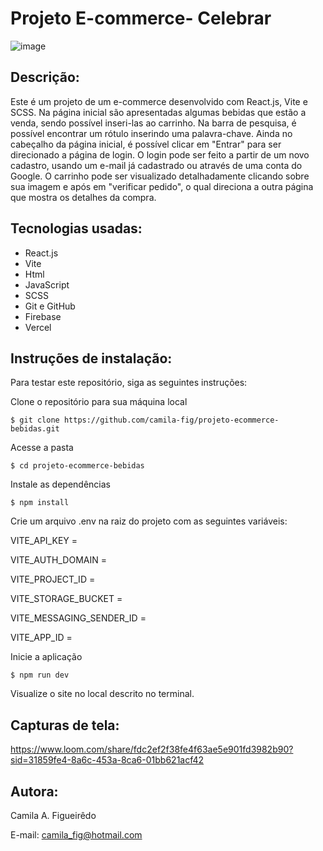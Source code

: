# Projeto E-commerce- Celebrar
![image](https://github.com/user-attachments/assets/fe780345-86be-43b8-9e9e-ef268c7d925d)

## Descrição:
Este é um projeto de um e-commerce desenvolvido com React.js, Vite e SCSS. Na página inicial são apresentadas algumas bebidas que estão a venda, sendo possível inseri-las ao carrinho. Na barra de pesquisa, é possível encontrar um rótulo inserindo uma palavra-chave. Ainda no cabeçalho da página inicial, é possível clicar em "Entrar" para ser direcionado a página de login. O login pode ser feito a partir de um novo cadastro, usando um e-mail já cadastrado ou através de uma conta do Google. O carrinho pode ser visualizado detalhadamente clicando sobre sua imagem e após em "verificar pedido", o qual direciona a outra página que mostra os detalhes da compra.

## Tecnologias usadas:
- React.js
- Vite
- Html
- JavaScript
- SCSS
- Git e GitHub
- Firebase
- Vercel

## Instruções de instalação:
Para testar este repositório, siga as seguintes instruções:

Clone o repositório para sua máquina local
```
$ git clone https://github.com/camila-fig/projeto-ecommerce-bebidas.git
```

Acesse a pasta

```
$ cd projeto-ecommerce-bebidas
```

Instale as dependências

```
$ npm install
```

Crie um arquivo .env na raiz do projeto com as seguintes variáveis:
 
  VITE_API_KEY =
  
  VITE_AUTH_DOMAIN =
  
  VITE_PROJECT_ID =
  
  VITE_STORAGE_BUCKET =
  
  VITE_MESSAGING_SENDER_ID =
  
  VITE_APP_ID =
  

Inicie a aplicação

```
$ npm run dev
```

Visualize o site no local descrito no terminal.


## Capturas de tela:
https://www.loom.com/share/fdc2ef2f38fe4f63ae5e901fd3982b90?sid=31859fe4-8a6c-453a-8ca6-01bb621acf42

## Autora:
Camila A. Figueirêdo

E-mail: camila_fig@hotmail.com
